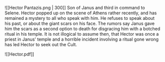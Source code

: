 ![[Hector Pantazis.png | 300]]
Son of Janus and third in command to Selene.
Hector popped up on the scene of Athens rather recently, and has remained a mystery to all who speak with him.
He refuses to speak about his past, or about the giant scars on his face. 
The rumors say Janus gave him the scars as a second option to death for disgracing him with a botched ritual in his temple.
It is not illogical to assume then, that Hector was once a priest in Janus' temple and a horrible incident involving a ritual gone wrong has led Hector to seek out the Cult.

![[Hector.pdf]]
